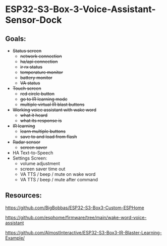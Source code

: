 # ESP32-S3-Box-3-Voice-Assistant-Sensor-Dock

## Goals:
  - ~~Status screen~~
    - ~~network connection~~
    - ~~ha/api connection~~
    - ~~ir rx status~~
    - ~~temperature monitor~~
    - ~~battery monitor~~
    - ~~VA status~~
  - ~~Touch screen~~
    - ~~red circle button~~
    - ~~go to IR learning mode~~
    - ~~multiple virtual IR blast buttons~~
  - ~~Working voice assistant with wake word~~
    - ~~what it heard~~
    - ~~what its response is~~
  - ~~IR learning~~
    - ~~learn multiple buttons~~
    - ~~save to and load from flash~~
  - ~~Radar sensor~~
    - ~~screen saver~~
  - HA Text-to-Speech
  - Settings Screen:
    - volume adjustment
    - screen saver time out
    - VA TTS / beep / mute on wake word
    - VA TTS / beep / mute after command

## Resources:

https://github.com/BigBobbas/ESP32-S3-Box3-Custom-ESPHome

https://github.com/esphome/firmware/tree/main/wake-word-voice-assistant

https://github.com/AlmostInteractive/ESP32-S3-Box3-IR-Blaster-Learning-Example/
